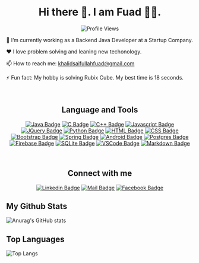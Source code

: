 <h1 align="center"> Hi there 👋. I am Fuad 🧑‍💻.</h1> 

<div align='center'> 

![Profile Views](https://komarev.com/ghpvc/?username=khalidsaifullahfuad&color=blue&style=flat-square&label=PROFILE+VIEWS) 
 
</div>

🔭 I’m currently working as a Backend Java Developer at a Startup Company.

❤️ I love problem solving and leaning new techonology.

📫 How to reach me: khalidsaifullahfuad@gmail.com

⚡ Fun fact: My hobby is solving Rubix Cube. My best time is 18 seconds.

<br/><h2 align="center"> Language and Tools </h2>

<div align='center'>
  
[![Java Badge](https://img.shields.io/badge/Java-ED8B00?style=for-the-badge&logo=java&logoColor=white)](#) [![C Badge](https://img.shields.io/badge/Java-00599C?style=for-the-badge&logo=c&logoColor=white)](#)  [![C++ Badge](https://img.shields.io/badge/c++-00599C?style=for-the-badge&logo=c%2B%2B&logoColor=white)](#) [![Javascript Badge](https://img.shields.io/badge/JavaScript-F7DF1E?style=for-the-badge&logo=javascript&logoColor=black)](#) [![JQuery Badge](https://img.shields.io/badge/jQuery-0769AD?style=for-the-badge&logo=jquery&logoColor=white)](#) [![Python Badge](https://img.shields.io/badge/Python-3776AB?style=for-the-badge&logo=python&logoColor=white)](#) [![HTML Badge](https://img.shields.io/badge/HTML5-E34F26?style=for-the-badge&logo=html5&logoColor=white)](#) [![CSS Badge](https://img.shields.io/badge/CSS3-1572B6?style=for-the-badge&logo=css3&logoColor=white)](#) [![Bootstrap Badge](https://img.shields.io/badge/Bootstrap-563D7C?style=for-the-badge&logo=bootstrap&logoColor=white)](#) [![Spring Badge](https://img.shields.io/badge/Spring-6DB33F?style=for-the-badge&logo=spring&logoColor=white)](#) [![Android Badge](https://img.shields.io/badge/Android-3DDC84?style=for-the-badge&logo=android&logoColor=white)](#) [![Postgres Badge](https://img.shields.io/badge/PostgreSQL-316192?style=for-the-badge&logo=postgresql&logoColor=white)](#) [![Firebase Badge](https://img.shields.io/badge/firebase-FFA611?style=for-the-badge&logo=firebase&logoColor=white)](#) [![SQLite Badge](https://img.shields.io/badge/SQLite-07405E?style=for-the-badge&logo=sqlite&logoColor=white)](#) [![VSCode Badge](https://img.shields.io/badge/VSCode-0078d7?style=for-the-badge&logo=visualstudiocode&logoColor=white)](#) [![Markdown Badge](https://img.shields.io/badge/Markdown-000000?style=for-the-badge&logo=markdown&logoColor=white)](#) 

<!--
<img alt="Java" src="https://img.shields.io/badge/java-%23ED8B00.svg?style=flat&logo=java&logoColor=white"/> <img alt="C" src="https://img.shields.io/badge/c-%2300599C.svg?style=flat&logo=c&logoColor=white"/> <img alt="C++" src="https://img.shields.io/badge/c++-%2300599C.svg?style=flat&logo=c%2B%2B&logoColor=white"/> <img alt="Python" src="https://img.shields.io/badge/python-%2314354C.svg?style=flat&logo=python&logoColor=white"/> <img alt="JavaScript" src="https://img.shields.io/badge/javascript-%23323330.svg?style=flat&logo=javascript&logoColor=%23F7DF1E"/> <img alt="HTML5" src="https://img.shields.io/badge/html5-%23E34F26.svg?style=flat&logo=html5&logoColor=white"/> <img alt="CSS3" src="https://img.shields.io/badge/css3-%231572B6.svg?style=flat&logo=css3&logoColor=white"/> <img alt="Spring" src="https://img.shields.io/badge/spring-%236DB33F.svg?style=flat&logo=spring&logoColor=white"/> <img alt="jQuery" src="https://img.shields.io/badge/jquery-%230769AD.svg?style=flat&logo=jquery&logoColor=white"/> <img alt="Android" src="https://img.shields.io/badge/Android-3DDC84?style=flat&logo=android&logoColor=white" /> <img alt="Firebase" src="https://img.shields.io/badge/firebase-%23039BE5.svg?style=flat&logo=firebase"/> <img alt="Postgres" src ="https://img.shields.io/badge/postgres-%23316192.svg?style=flat&logo=postgresql&logoColor=white"/> <img alt="SQLite" src ="https://img.shields.io/badge/sqlite-%2307405e.svg?style=flat&logo=sqlite&logoColor=white"/>
-->

</div>  

<br/><h2 align="center"> Connect with me</h2>

<div align="center">
  
[![Linkedin Badge](https://img.shields.io/badge/LinkedIn-0077B5?style=for-the-badge&logo=linkedin&logoColor=white)](https://www.linkedin.com/in/khalidsaifullahfuad/) [![Mail Badge](https://img.shields.io/badge/Gmail-D14836?style=for-the-badge&logo=gmail&logoColor=white)](mailto:khalidsaifullahfuad@gmail.com) [![Facebook Badge](https://img.shields.io/badge/Facebook-1877F2?style=for-the-badge&logo=facebook&logoColor=white)](https://facebook.com/khalid.saifullah.fuad) 
  
</div> 
  
## My Github Stats
![Anurag's GitHub stats](https://github-readme-stats.vercel.app/api?username=khalidsaifullahfuad&hide=prs&show_icons=true)

## Top Languages
![Top Langs](https://github-readme-stats.vercel.app/api/top-langs/?username=khalidsaifullahfuad&layout=compact&langs_count=6)

<!--
**KhalidSaifullahFuad/KhalidSaifullahFuad** is a ✨ _special_ ✨ repository because its `README.md` (this file) appears on your GitHub profile.

Here are some ideas to get you started:

- 🔭 I’m currently working on ...
- 🌱 I’m currently learning ...
- 👯 I’m looking to collaborate on ...
- 🤔 I’m looking for help with ...
- 💬 Ask me about ...
- 📫 How to reach me: ...
- 😄 Pronouns: ...
- ⚡ Fun fact: ...
-->
